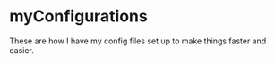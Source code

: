 myConfigurations
================

These are how I have my config files set up to make things faster and easier.
